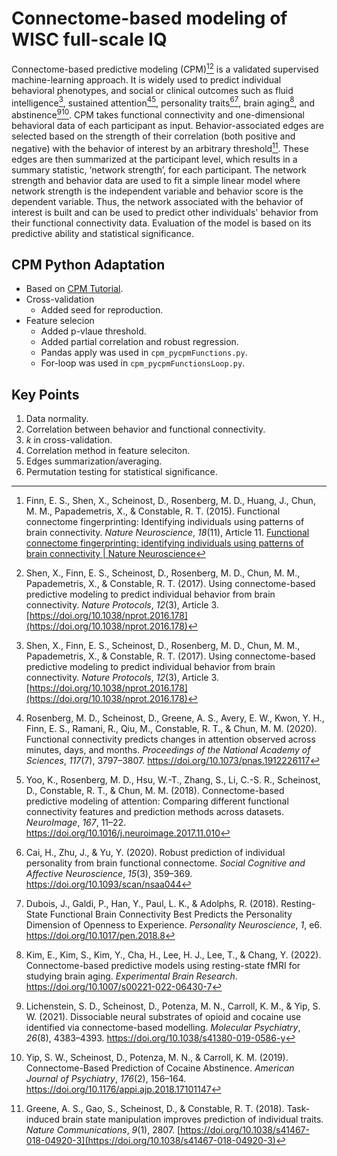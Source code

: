 # Connectome-based modeling of WISC full-scale IQ
Connectome-based predictive modeling (CPM)[^1][^2] is a validated supervised machine-learning approach. It is widely used to predict individual behavioral phenotypes, and social or clinical outcomes such as fluid intelligence[^2], sustained attention[^3][^4], personality traits[^5][^6], brain aging[^7], and abstinence[^8][^9].
CPM takes functional connectivity and one-dimensional behavioral data of each participant as input. Behavior-associated edges are selected based on the strength of their correlation (both positive and negative) with the behavior of interest by an arbitrary threshold[^10]. These edges are then summarized at the participant level, which results in a summary statistic, ‘network strength’, for each participant. The network strength and behavior data are used to fit a simple linear model where network strength is the independent variable and behavior score is the dependent variable. Thus, the network associated with the behavior of interest is built and can be used to predict other individuals' behavior from their functional connectivity data. Evaluation of the model is based on its predictive ability and statistical significance.

## CPM Python Adaptation
- Based on [CPM Tutorial](https://github.com/esfinn/cpm_tutorial).
- Cross-validation
    - Added seed for reproduction.
- Feature selecion
    - Added p-vlaue threshold.
    - Added partial correlation and robust regression.
    - Pandas apply was used in `cpm_pycpmFunctions.py`.
    - For-loop was used in `cpm_pycpmFunctionsLoop.py`.


## Key Points
1. Data normality.
2. Correlation between behavior and functional connectivity.
3. *k* in cross-validation.
4. Correlation method in feature seleciton.
5. Edges summarization/averaging.
5. Permutation testing for statistical significance.




[^1]: Finn, E. S., Shen, X., Scheinost, D., Rosenberg, M. D., Huang, J., Chun, M. M., Papademetris, X., & Constable, R. T. (2015). Functional connectome fingerprinting: Identifying individuals using patterns of brain connectivity. *Nature Neuroscience*, *18*(11), Article 11. [Functional connectome fingerprinting: identifying individuals using patterns of brain connectivity | Nature Neuroscience](https://doi.org/10.1038/nn.4135)
[^2]: Shen, X., Finn, E. S., Scheinost, D., Rosenberg, M. D., Chun, M. M., Papademetris, X., & Constable, R. T. (2017). Using connectome-based predictive modeling to predict individual behavior from brain connectivity. _Nature Protocols_, _12_(3), Article 3. [https://doi.org/10.1038/nprot.2016.178](https://doi.org/10.1038/nprot.2016.178)
[^3]: Rosenberg, M. D., Scheinost, D., Greene, A. S., Avery, E. W., Kwon, Y. H., Finn, E. S., Ramani, R., Qiu, M., Constable, R. T., & Chun, M. M. (2020). Functional connectivity predicts changes in attention observed across minutes, days, and months. *Proceedings of the National Academy of Sciences*, *117*(7), 3797–3807. https://doi.org/10.1073/pnas.1912226117 
[^4]: Yoo, K., Rosenberg, M. D., Hsu, W.-T., Zhang, S., Li, C.-S. R., Scheinost, D., Constable, R. T., & Chun, M. M. (2018). Connectome-based predictive modeling of attention: Comparing different functional connectivity features and prediction methods across datasets. *NeuroImage*, *167*, 11–22. https://doi.org/10.1016/j.neuroimage.2017.11.010
[^5]: Cai, H., Zhu, J., & Yu, Y. (2020). Robust prediction of individual personality from brain functional connectome. *Social Cognitive and Affective Neuroscience*, *15*(3), 359–369. https://doi.org/10.1093/scan/nsaa044
[^6]: Dubois, J., Galdi, P., Han, Y., Paul, L. K., & Adolphs, R. (2018). Resting-State Functional Brain Connectivity Best Predicts the Personality Dimension of Openness to Experience. *Personality Neuroscience*, *1*, e6. https://doi.org/10.1017/pen.2018.8
[^7]: Kim, E., Kim, S., Kim, Y., Cha, H., Lee, H. J., Lee, T., & Chang, Y. (2022). Connectome-based predictive models using resting-state fMRI for studying brain aging. *Experimental Brain Research*. https://doi.org/10.1007/s00221-022-06430-7
[^8]: Lichenstein, S. D., Scheinost, D., Potenza, M. N., Carroll, K. M., & Yip, S. W. (2021). Dissociable neural substrates of opioid and cocaine use identified via connectome-based modelling. *Molecular Psychiatry*, *26*(8), 4383–4393. https://doi.org/10.1038/s41380-019-0586-y
[^9]: Yip, S. W., Scheinost, D., Potenza, M. N., & Carroll, K. M. (2019). Connectome-Based Prediction of Cocaine Abstinence. *American Journal of Psychiatry*, *176*(2), 156–164. https://doi.org/10.1176/appi.ajp.2018.17101147
[^10]: Greene, A. S., Gao, S., Scheinost, D., & Constable, R. T. (2018). Task-induced brain state manipulation improves prediction of individual traits. _Nature Communications_, _9_(1), 2807. [https://doi.org/10.1038/s41467-018-04920-3](https://doi.org/10.1038/s41467-018-04920-3)   